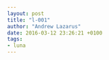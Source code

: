 ```yaml
---
layout: post
title: "l-001"
author: "Andrew Lazarus"
date: 2016-03-12 23:26:21 +0100
tags:
- luna
---
```


<svg version="1.1"
	 xmlns="http://www.w3.org/2000/svg" xmlns:xlink="http://www.w3.org/1999/xlink" xmlns:a="http://ns.adobe.com/AdobeSVGViewerExtensions/3.0/"
	 x="0px" y="0px" width="640.8px" height="314.8px" viewBox="0 0 640.8 314.8" style="enable-background:new 0 0 640.8 314.8;"
	 xml:space="preserve">
<style type="text/css">
	.st0{fill:#FFE600;}
</style>
<defs>
</defs>
<g id="XMLID_989_">
	<path id="XMLID_990_" class="st0" d="M0,229.8c0,0.4,0,0.8,0,1.2c0,0.1,0,0.1,0,0.2c0,0.2,0,0.5,0,0.7C0.4,241,7.2,230.5,0,229.8z"
		/>
</g>
<g id="XMLID_987_">
	<path id="XMLID_988_" class="st0" d="M45.5,255.1C52.6,234.7,41.2,254.5,45.5,255.1L45.5,255.1z"/>
</g>
<g id="XMLID_985_">
	<rect id="XMLID_986_" x="63.5" y="19.4" class="st0" width="248.1" height="22.2"/>
</g>
<g id="XMLID_983_">
	<rect id="XMLID_984_" x="203.1" y="178.4" class="st0" width="250.7" height="26.6"/>
</g>
<g id="XMLID_981_">
	<rect id="XMLID_982_" x="444" y="248" class="st0" width="132.9" height="28.3"/>
</g>
<g id="XMLID_979_">
	<rect id="XMLID_980_" x="78.7" y="282.6" class="st0" width="105" height="28.3"/>
</g>
<g id="XMLID_956_">
	<path id="XMLID_976_" d="M69.2,0h8.3c10.1,0,15.5,5.5,15.5,15.3c0,9.6-5.6,15-15.6,15h-8.3V0z M77,26.1c7.7,0,11.5-3.6,11.5-11
		c0-7.3-3.6-10.9-11-10.9h-3.6v22H77z"/>
	<path id="XMLID_973_" d="M116.9,20.3h-15.8c0.4,4.3,2.5,6.8,6.3,6.8c3.3,0,5-1.8,5.4-4.4h3.8c-0.7,5.4-4.5,8-8.9,8
		c-7.1,0-10.8-5.2-10.8-11.6c0-6.3,3.3-11.8,10.4-11.8c7.1,0,9.7,5.6,9.7,11.3C116.9,19.4,116.9,20,116.9,20.3z M101.1,17h11.8
		c-0.1-3.5-1.9-6-5.7-6C103.4,11,101.4,13.3,101.1,17z"/>
	<path id="XMLID_970_" d="M120.1,24.4c0-3.1,1.8-5.1,4.6-6.4c2.9-1.3,6.5-1.6,10.3-1.4v-1.7c0-3.2-2.4-4-5-4c-2.8,0-5.5,0.8-5.5,3.9
		h-4.1c0-5.3,4.7-7.4,9.4-7.4c5,0,9.2,2.3,9.2,7.7v15.2h-4v-3c-2.4,2.8-5.2,3.5-7.7,3.5C123.1,30.8,120.1,28.3,120.1,24.4z
		 M135,23.6v-4.2c-2.7-0.3-5.7,0-7.7,1.1c-1.5,0.7-2.6,1.9-2.6,3.6c0,2.2,1.6,3.3,4,3.3C131.1,27.3,133.5,26,135,23.6z"/>
	<path id="XMLID_968_" d="M144.9,7.8h4.3v3c1-2,2.9-3.4,5.3-3.4c0.7,0,1.4,0.1,2.2,0.4v4.1h-0.6c-0.7-0.2-1.4-0.4-2-0.4
		c-3.1,0-4.8,2.6-4.8,5.9v12.8h-4.4V7.8z"/>
	<path id="XMLID_966_" d="M170.9,0h4.6v26.3h13v4h-17.6V0z"/>
	<path id="XMLID_964_" d="M191.4,22.5V7.8h4.4v13.8c0,3.5,1.6,5.1,4.4,5.1c3.4,0,5.6-2.5,5.6-5.9v-13h4.4v22.5h-4.4v-3
		c-1.7,2.3-4,3.4-6.8,3.4C194.3,30.7,191.4,27.4,191.4,22.5z"/>
	<path id="XMLID_962_" d="M216.9,7.8h4.4v2.9c1.5-2.2,3.9-3.4,6.8-3.4c4.7,0,7.6,3.2,7.6,8.2v14.7h-4.4V16.5c0-3.8-1.7-5.3-4.3-5.3
		c-3.3,0-5.7,2.3-5.7,6.1v13h-4.4V7.8z"/>
	<path id="XMLID_959_" d="M240.3,24.4c0-3.1,1.8-5.1,4.6-6.4c2.9-1.3,6.5-1.6,10.3-1.4v-1.7c0-3.2-2.4-4-5-4c-2.8,0-5.5,0.8-5.5,3.9
		h-4.1c0-5.3,4.7-7.4,9.4-7.4c5,0,9.2,2.3,9.2,7.7v15.2h-4v-3c-2.4,2.8-5.2,3.5-7.7,3.5C243.3,30.8,240.3,28.3,240.3,24.4z
		 M255.1,23.6v-4.2c-2.7-0.3-5.7,0-7.7,1.1c-1.5,0.7-2.6,1.9-2.6,3.6c0,2.2,1.6,3.3,4,3.3C251.2,27.3,253.6,26,255.1,23.6z"/>
	<path id="XMLID_957_" d="M266.9,36.9h-2.5l2-6.6h-2.1v-5.5h5.8v5.5L266.9,36.9z"/>
</g>
<g id="XMLID_503_">
	<path id="XMLID_953_" d="M83.4,87.7H73l-1.7,4.4h-2.2l8-19.9h2.2l8,19.9h-2.2L83.4,87.7z M82.8,86l-4.5-11.7L73.7,86H82.8z"/>
	<path id="XMLID_951_" d="M90.5,89.1c0.6,0.9,2,1.6,3.5,1.7c1.5,0.1,2.8-0.7,2.8-2c0.2-1.9-2.4-2.1-4.4-3c-1.3-0.6-2.4-1.5-2.3-3.4
		c0.1-2.5,2.1-3.7,4-3.7c1.5,0,3.1,0.7,3.9,1.6l-0.8,1.2c-0.7-0.7-1.7-1.1-2.7-1.1c-1.2-0.1-2.5,0.5-2.6,1.9c-0.2,1.8,2.2,2,4.1,2.9
		c1.4,0.6,2.6,1.6,2.5,3.7c-0.1,2.1-1.8,3.7-4.5,3.7c-1.8,0-3.7-0.8-4.7-2.1L90.5,89.1z"/>
	<path id="XMLID_948_" d="M123.1,90.8v1.4h-0.9c-1.4,0-2.1-0.7-2.3-2.1c-1.3,1.4-2.9,2.3-4.8,2.3c-2.5,0-4.3-1.6-4.3-4.1
		c0-2.5,1.7-4,5.4-4h2.1c0.8,0,1.5-0.2,1.7-1.1c0-1.9-1.2-3.1-3.3-3.1c-1.8,0-3,0.8-3.5,2.3l-1.8-0.1c0.5-2.2,2.4-3.7,5.3-3.7
		c3.3,0,5.2,1.9,5.2,5v6.1c0,0.7,0.4,1.1,1.1,1.1H123.1z M119.9,88v-3.1c-0.4,0.6-1.1,0.7-1.7,0.7h-2.1c-2.2,0-3.3,1-3.3,2.6
		c0,1.6,1.1,2.6,2.8,2.6C117.3,90.8,119,89.9,119.9,88z"/>
	<path id="XMLID_946_" d="M141.3,78.7c1.3,0,2.3,0.4,3.3,1.1v1.9c-0.8-0.8-1.9-1.3-3.3-1.3c-2.8,0-4.3,2.2-4.3,5.2
		c0,2.9,1.5,5.2,4.3,5.2c1.4,0,2.4-0.5,3.3-1.3v1.9c-0.9,0.7-2,1.1-3.3,1.1c-4.1,0-6.2-2.9-6.2-6.9C135,81.5,137.2,78.7,141.3,78.7z
		"/>
	<path id="XMLID_944_" d="M159.5,83.9v8.3h-2v-8c0-2-1.6-3.7-3.7-3.7c-2.1,0-3.8,1.6-3.8,3.7v8h-2V72.3h2v8.6c1-1.4,2.5-2.3,4.3-2.3
		C157.2,78.7,159.5,81,159.5,83.9z"/>
	<path id="XMLID_941_" d="M163.4,75c0-0.7,0.6-1.4,1.4-1.4c0.7,0,1.4,0.6,1.4,1.4c0,0.8-0.7,1.4-1.4,1.4
		C164,76.4,163.4,75.8,163.4,75z M163.8,78.9h2v13.2h-2V78.9z"/>
	<path id="XMLID_939_" d="M170.3,72.3h2v19.9h-2V72.3z"/>
	<path id="XMLID_936_" d="M188.5,72.3v19.9h-2v-2.4c-0.9,1.6-2.5,2.6-4.6,2.6c-3.7,0-5.9-2.9-5.9-6.9c0-3.9,2.2-6.9,5.9-6.9
		c2.1,0,3.7,1,4.6,2.6v-9H188.5z M186.6,85.6c0-2.9-1.5-5.1-4.2-5.1c-2.8,0-4.3,2.2-4.3,5.1c0,2.9,1.5,5.1,4.3,5.1
		C185.1,90.7,186.6,88.4,186.6,85.6z"/>
	<path id="XMLID_934_" d="M193.1,96c1.6,0,2.4-3.5,1.3-3.5c-0.8,0-1.4-0.6-1.4-1.4c0-0.8,0.6-1.4,1.4-1.4c3,0,2.1,7.4-1.3,7.4V96z"
		/>
	<path id="XMLID_932_" d="M213.2,73.9v16.7h3.5v1.6h-5.6h-3.5v-1.6h3.5V73.9h-3.5v-1.6h5.6h3.5v1.6H213.2z"/>
	<path id="XMLID_929_" d="M241.4,72.3v19.9h-2v-2.4c-0.9,1.6-2.5,2.6-4.6,2.6c-3.7,0-5.9-2.9-5.9-6.9c0-3.9,2.2-6.9,5.9-6.9
		c2.1,0,3.7,1,4.6,2.6v-9H241.4z M239.4,85.6c0-2.9-1.5-5.1-4.2-5.1c-2.8,0-4.3,2.2-4.3,5.1c0,2.9,1.5,5.1,4.3,5.1
		C237.9,90.7,239.4,88.4,239.4,85.6z"/>
	<path id="XMLID_926_" d="M245.6,75c0-0.7,0.6-1.4,1.4-1.4c0.7,0,1.4,0.6,1.4,1.4c0,0.8-0.7,1.4-1.4,1.4
		C246.2,76.4,245.6,75.8,245.6,75z M246,78.9h2v13.2h-2V78.9z"/>
	<path id="XMLID_923_" d="M264.2,72.3v19.9h-2v-2.4c-0.9,1.6-2.5,2.6-4.6,2.6c-3.7,0-5.9-2.9-5.9-6.9c0-3.9,2.2-6.9,5.9-6.9
		c2.1,0,3.7,1,4.6,2.6v-9H264.2z M262.2,85.6c0-2.9-1.5-5.1-4.2-5.1c-2.8,0-4.3,2.2-4.3,5.1c0,2.9,1.5,5.1,4.3,5.1
		C260.7,90.7,262.2,88.4,262.2,85.6z"/>
	<path id="XMLID_921_" d="M289.8,83.9v8.3h-2v-8c0-2-1.6-3.7-3.7-3.7c-2.1,0-3.8,1.6-3.8,3.7v8h-2V78.9h2v2c1-1.4,2.5-2.3,4.3-2.3
		C287.5,78.7,289.8,81,289.8,83.9z"/>
	<path id="XMLID_918_" d="M293.4,85.6c0-3.8,2.2-6.9,6.1-6.9c3.9,0,6.1,3.1,6.1,6.9c0,3.8-2.2,6.9-6.1,6.9
		C295.6,92.4,293.4,89.4,293.4,85.6z M303.6,85.6c0-2.9-1.4-5.1-4.1-5.1c-2.8,0-4.2,2.2-4.2,5.1c0,2.9,1.4,5.1,4.2,5.1
		C302.2,90.7,303.6,88.5,303.6,85.6z"/>
	<path id="XMLID_916_" d="M315.2,80.5h-2.8v11.7h-2V80.5h-2.8v-1.6h2.8v-3.7h2v3.7h2.8V80.5z"/>
	<path id="XMLID_914_" d="M339.3,83.9v8.3h-2v-8c0-2-1.6-3.7-3.7-3.7c-2.1,0-3.8,1.6-3.8,3.7v8h-2V72.3h2v8.6c1-1.4,2.5-2.3,4.3-2.3
		C336.9,78.7,339.3,81,339.3,83.9z"/>
	<path id="XMLID_911_" d="M355,90.8v1.4h-0.9c-1.4,0-2.1-0.7-2.3-2.1c-1.3,1.4-2.9,2.3-4.8,2.3c-2.5,0-4.3-1.6-4.3-4.1
		c0-2.5,1.7-4,5.4-4h2.1c0.8,0,1.5-0.2,1.7-1.1c0-1.9-1.2-3.1-3.3-3.1c-1.8,0-3,0.8-3.5,2.3l-1.8-0.1c0.5-2.2,2.4-3.7,5.3-3.7
		c3.3,0,5.2,1.9,5.2,5v6.1c0,0.7,0.4,1.1,1.1,1.1H355z M351.8,88v-3.1c-0.4,0.6-1.1,0.7-1.7,0.7H348c-2.2,0-3.3,1-3.3,2.6
		c0,1.6,1.1,2.6,2.8,2.6C349.2,90.8,350.9,89.9,351.8,88z"/>
	<path id="XMLID_909_" d="M368.6,78.9l-5.3,13.2h-1.9l-5.3-13.2h2l4.2,11.1l4.3-11.1H368.6z"/>
	<path id="XMLID_906_" d="M382.1,85.8v0.4h-9.8c0.1,2.8,1.4,4.7,4.1,4.7c1.6,0,3-0.7,3.8-2l1.8,0.2c-1,2.1-3,3.3-5.5,3.3
		c-4,0-6.1-3-6.1-6.9c0-3.9,2.2-6.9,6-6.9C380.1,78.7,382.1,81.6,382.1,85.8z M372.3,84.9h7.9c-0.1-2.8-1.3-4.6-3.9-4.6
		C373.8,80.3,372.4,82.2,372.3,84.9z"/>
	<path id="XMLID_904_" d="M401.5,80.5h-2.8v11.7h-2V80.5h-2.8v-1.6h2.8v-3.7h2v3.7h2.8V80.5z"/>
	<path id="XMLID_902_" d="M416,83.9v8.3h-2v-8c0-2-1.6-3.7-3.7-3.7c-2.1,0-3.8,1.6-3.8,3.7v8h-2V72.3h2v8.6c1-1.4,2.5-2.3,4.3-2.3
		C413.7,78.7,416,81,416,83.9z"/>
	<path id="XMLID_899_" d="M431.4,85.8v0.4h-9.8c0.1,2.8,1.4,4.7,4.1,4.7c1.6,0,3-0.7,3.8-2l1.8,0.2c-1,2.1-3,3.3-5.5,3.3
		c-4,0-6.1-3-6.1-6.9c0-3.9,2.2-6.9,6-6.9C429.4,78.7,431.4,81.6,431.4,85.8z M421.6,84.9h7.9c-0.1-2.8-1.3-4.6-3.9-4.6
		C423.1,80.3,421.7,82.2,421.6,84.9z"/>
	<path id="XMLID_897_" d="M450.8,80.5H448v11.7h-2V80.5h-2.8v-1.6h2.8v-3.7h2v3.7h2.8V80.5z"/>
	<path id="XMLID_895_" d="M465.3,83.9v8.3h-2v-8c0-2-1.6-3.7-3.7-3.7c-2.1,0-3.8,1.6-3.8,3.7v8h-2V72.3h2v8.6c1-1.4,2.5-2.3,4.3-2.3
		C463,78.7,465.3,81,465.3,83.9z"/>
	<path id="XMLID_892_" d="M469.2,75c0-0.7,0.6-1.4,1.4-1.4c0.7,0,1.4,0.6,1.4,1.4c0,0.8-0.7,1.4-1.4,1.4
		C469.9,76.4,469.2,75.8,469.2,75z M469.6,78.9h2v13.2h-2V78.9z"/>
	<path id="XMLID_890_" d="M487.6,83.9v8.3h-2v-8c0-2-1.6-3.7-3.7-3.7c-2.1,0-3.8,1.6-3.8,3.7v8h-2V78.9h2v2c1-1.4,2.5-2.3,4.3-2.3
		C485.3,78.7,487.6,81,487.6,83.9z"/>
	<path id="XMLID_887_" d="M503.6,78.9V92c0,3.8-2.5,6.8-6.5,6.8c-2.4,0-4.4-1.4-5.6-3.3l1.3-1.2c1,1.7,2.5,2.8,4.3,2.8
		c2.9,0,4.6-2.1,4.6-5v-2.2c-0.9,1.6-2.5,2.6-4.6,2.6c-3.7,0-5.9-2.9-5.9-6.9c0-3.9,2.2-6.9,5.9-6.9c2.1,0,3.7,1,4.6,2.6v-2.4H503.6
		z M501.7,85.6c0-2.9-1.5-5.1-4.2-5.1c-2.8,0-4.3,2.2-4.3,5.1c0,2.9,1.5,5.1,4.3,5.1C500.2,90.7,501.7,88.4,501.7,85.6z"/>
	<path id="XMLID_885_" d="M508.1,89.1c0.6,0.9,2,1.6,3.5,1.7c1.5,0.1,2.8-0.7,2.8-2c0.2-1.9-2.4-2.1-4.4-3c-1.3-0.6-2.4-1.5-2.3-3.4
		c0.1-2.5,2.1-3.7,4-3.7c1.5,0,3.2,0.7,3.9,1.6l-0.8,1.2c-0.7-0.7-1.7-1.1-2.7-1.1c-1.2-0.1-2.5,0.5-2.6,1.9c-0.2,1.8,2.2,2,4.1,2.9
		c1.4,0.6,2.6,1.6,2.5,3.7c-0.1,2.1-1.8,3.7-4.5,3.7c-1.8,0-3.7-0.8-4.7-2.1L508.1,89.1z"/>
	<path id="XMLID_883_" d="M535.2,92.2l-2.6,6.6h-2.1l2.6-6.5l-5.4-13.4h2.2l4.3,11.1l4.2-11.1h2.2L535.2,92.2z"/>
	<path id="XMLID_880_" d="M542.3,85.6c0-3.8,2.2-6.9,6.1-6.9c3.9,0,6.1,3.1,6.1,6.9c0,3.8-2.2,6.9-6.1,6.9
		C544.5,92.4,542.3,89.4,542.3,85.6z M552.6,85.6c0-2.9-1.4-5.1-4.1-5.1c-2.8,0-4.2,2.2-4.2,5.1c0,2.9,1.4,5.1,4.2,5.1
		C551.2,90.7,552.6,88.5,552.6,85.6z"/>
	<path id="XMLID_878_" d="M569.6,78.9v13.2h-2v-2c-1,1.4-2.5,2.3-4.3,2.3c-2.9,0-5.2-2.3-5.2-5.2v-8.3h2v8c0,2,1.6,3.7,3.7,3.7
		c2.1,0,3.8-1.6,3.8-3.7v-8H569.6z"/>
	<path id="XMLID_876_" d="M595.3,83.9v8.3h-2v-8c0-2-1.6-3.7-3.7-3.7c-2.1,0-3.8,1.6-3.8,3.7v8h-2V72.3h2v8.6c1-1.4,2.5-2.3,4.3-2.3
		C593,78.7,595.3,81,595.3,83.9z"/>
	<path id="XMLID_873_" d="M611,90.8v1.4h-0.9c-1.4,0-2.1-0.7-2.3-2.1c-1.3,1.4-2.9,2.3-4.8,2.3c-2.5,0-4.3-1.6-4.3-4.1
		c0-2.5,1.7-4,5.4-4h2.1c0.8,0,1.5-0.2,1.7-1.1c0-1.9-1.2-3.1-3.3-3.1c-1.8,0-3,0.8-3.5,2.3l-1.8-0.1c0.5-2.2,2.4-3.7,5.3-3.7
		c3.3,0,5.2,1.9,5.2,5v6.1c0,0.7,0.4,1.1,1.1,1.1H611z M607.8,88v-3.1c-0.4,0.6-1.1,0.7-1.7,0.7H604c-2.2,0-3.3,1-3.3,2.6
		c0,1.6,1.1,2.6,2.8,2.6C605.2,90.8,606.9,89.9,607.8,88z"/>
	<path id="XMLID_871_" d="M624.6,78.9l-5.3,13.2h-1.9l-5.3-13.2h2l4.2,11.1l4.3-11.1H624.6z"/>
	<path id="XMLID_868_" d="M638.1,85.8v0.4h-9.8c0.1,2.8,1.4,4.7,4.1,4.7c1.6,0,3-0.7,3.8-2l1.8,0.2c-1,2.1-3,3.3-5.5,3.3
		c-4,0-6.1-3-6.1-6.9c0-3.9,2.2-6.9,6-6.9C636.1,78.7,638.1,81.6,638.1,85.8z M628.3,84.9h7.9c-0.1-2.8-1.3-4.6-3.9-4.6
		C629.8,80.3,628.4,82.2,628.3,84.9z"/>
	<path id="XMLID_866_" d="M82.4,121v8.3h-2v-8c0-2-1.6-3.7-3.7-3.7c-2.1,0-3.8,1.6-3.8,3.7v8h-2V116h2v2c1-1.4,2.5-2.3,4.3-2.3
		C80.1,115.7,82.4,118.1,82.4,121z"/>
	<path id="XMLID_863_" d="M86,122.6c0-3.8,2.2-6.9,6.1-6.9c3.9,0,6.1,3.1,6.1,6.9c0,3.8-2.2,6.9-6.1,6.9
		C88.2,129.5,86,126.4,86,122.6z M96.3,122.6c0-2.9-1.4-5.1-4.1-5.1c-2.8,0-4.2,2.2-4.2,5.1c0,2.9,1.4,5.1,4.2,5.1
		C94.9,127.7,96.3,125.6,96.3,122.6z"/>
	<path id="XMLID_861_" d="M120.8,116l-4.5,13.2h-2.2l-3.6-10.5l-3.6,10.5h-2.2l-4.6-13.2h2.1l3.6,11.2l3.8-11.2h1.5l3.8,11.2
		l3.6-11.2H120.8z"/>
	<path id="XMLID_858_" d="M145.1,127.9v1.4h-0.9c-1.4,0-2.1-0.7-2.3-2.1c-1.3,1.4-2.9,2.3-4.8,2.3c-2.5,0-4.3-1.6-4.3-4.1
		c0-2.5,1.7-4,5.4-4h2.1c0.8,0,1.5-0.2,1.7-1.1c0-1.9-1.2-3.1-3.3-3.1c-1.8,0-3,0.8-3.5,2.3l-1.8-0.1c0.5-2.2,2.4-3.7,5.3-3.7
		c3.3,0,5.2,1.9,5.2,5v6.1c0,0.7,0.4,1.1,1.1,1.1H145.1z M141.9,125.1V122c-0.4,0.6-1.1,0.7-1.7,0.7h-2.1c-2.2,0-3.3,1-3.3,2.6
		c0,1.6,1.1,2.6,2.8,2.6S141,126.9,141.9,125.1z"/>
	<path id="XMLID_856_" d="M159.8,121v8.3h-2v-8c0-2-1.6-3.7-3.7-3.7c-2.1,0-3.8,1.6-3.8,3.7v8h-2V116h2v2c1-1.4,2.5-2.3,4.3-2.3
		C157.5,115.7,159.8,118.1,159.8,121z"/>
	<path id="XMLID_853_" d="M175.8,109.4v19.9h-2v-2.4c-0.9,1.6-2.5,2.6-4.6,2.6c-3.7,0-5.9-2.9-5.9-6.9c0-3.9,2.2-6.9,5.9-6.9
		c2.1,0,3.7,1,4.6,2.6v-9H175.8z M173.9,122.6c0-2.9-1.5-5.1-4.2-5.1c-2.8,0-4.3,2.2-4.3,5.1c0,2.9,1.5,5.1,4.3,5.1
		C172.4,127.7,173.9,125.5,173.9,122.6z"/>
	<path id="XMLID_851_" d="M196.6,117.6h-3.7v11.7h-2v-11.7h-2.2V116h2.2v-3.2c0-2.1,1.7-3.7,3.8-3.7c0.6,0,1.3,0.2,1.7,0.4v1.7
		c-0.4-0.3-1-0.5-1.5-0.5c-1.1,0-2,1-2,2.1v3.1h3.7V117.6z"/>
	<path id="XMLID_848_" d="M198.3,122.6c0-3.8,2.2-6.9,6.1-6.9c3.9,0,6.1,3.1,6.1,6.9c0,3.8-2.2,6.9-6.1,6.9
		C200.5,129.5,198.3,126.4,198.3,122.6z M208.6,122.6c0-2.9-1.4-5.1-4.1-5.1c-2.8,0-4.2,2.2-4.2,5.1c0,2.9,1.4,5.1,4.2,5.1
		C207.2,127.7,208.6,125.6,208.6,122.6z"/>
	<path id="XMLID_846_" d="M221.3,116v1.9c-2.3,0-4.6,1-4.9,3.3v8h-2V116h2v2.4C217.3,116.8,219.2,116,221.3,116z"/>
	<path id="XMLID_844_" d="M240,117.6h-2.8v11.7h-2v-11.7h-2.8V116h2.8v-3.7h2v3.7h2.8V117.6z"/>
	<path id="XMLID_842_" d="M254.5,121v8.3h-2v-8c0-2-1.6-3.7-3.7-3.7c-2.1,0-3.8,1.6-3.8,3.7v8h-2v-19.9h2v8.6c1-1.4,2.5-2.3,4.3-2.3
		C252.2,115.7,254.5,118.1,254.5,121z"/>
	<path id="XMLID_839_" d="M258.4,112.1c0-0.7,0.6-1.4,1.4-1.4c0.7,0,1.4,0.6,1.4,1.4c0,0.8-0.7,1.4-1.4,1.4
		C259,113.5,258.4,112.9,258.4,112.1z M258.8,116h2v13.2h-2V116z"/>
	<path id="XMLID_837_" d="M265.2,126.1c0.6,0.9,2,1.6,3.5,1.7c1.5,0.1,2.8-0.7,2.8-2c0.2-1.9-2.4-2.1-4.4-3
		c-1.3-0.6-2.4-1.5-2.3-3.4c0.1-2.5,2.1-3.7,4-3.7c1.5,0,3.1,0.7,3.9,1.6l-0.8,1.2c-0.7-0.7-1.7-1.1-2.7-1.1
		c-1.2-0.1-2.5,0.5-2.6,1.9c-0.2,1.8,2.2,2,4.1,2.9c1.4,0.6,2.6,1.6,2.5,3.7c-0.1,2.1-1.8,3.7-4.5,3.7c-1.8,0-3.7-0.8-4.7-2.1
		L265.2,126.1z"/>
	<path id="XMLID_835_" d="M277.1,133c1.6,0,2.4-3.5,1.3-3.5c-0.8,0-1.4-0.6-1.4-1.4c0-0.8,0.6-1.4,1.4-1.4c3,0,2.1,7.4-1.3,7.4V133z
		"/>
	<path id="XMLID_833_" d="M297.2,110.9v16.7h3.5v1.6h-5.6h-3.5v-1.6h3.5v-16.7h-3.5v-1.6h5.6h3.5v1.6H297.2z"/>
	<path id="XMLID_831_" d="M313.6,126.1c0.6,0.9,2,1.6,3.5,1.7c1.5,0.1,2.8-0.7,2.8-2c0.2-1.9-2.4-2.1-4.4-3
		c-1.3-0.6-2.4-1.5-2.3-3.4c0.1-2.5,2.1-3.7,4-3.7c1.5,0,3.2,0.7,3.9,1.6l-0.8,1.2c-0.7-0.7-1.7-1.1-2.7-1.1
		c-1.2-0.1-2.5,0.5-2.6,1.9c-0.2,1.8,2.2,2,4.1,2.9c1.4,0.6,2.6,1.6,2.5,3.7c-0.1,2.1-1.8,3.7-4.5,3.7c-1.8,0-3.7-0.8-4.7-2.1
		L313.6,126.1z"/>
	<path id="XMLID_829_" d="M336.7,121v8.3h-2v-8c0-2-1.6-3.7-3.7-3.7c-2.1,0-3.8,1.6-3.8,3.7v8h-2v-19.9h2v8.6c1-1.4,2.5-2.3,4.3-2.3
		C334.4,115.7,336.7,118.1,336.7,121z"/>
	<path id="XMLID_826_" d="M352.5,127.9v1.4h-0.9c-1.4,0-2.1-0.7-2.3-2.1c-1.3,1.4-2.9,2.3-4.8,2.3c-2.5,0-4.3-1.6-4.3-4.1
		c0-2.5,1.7-4,5.4-4h2.1c0.8,0,1.5-0.2,1.7-1.1c0-1.9-1.2-3.1-3.3-3.1c-1.8,0-3,0.8-3.5,2.3l-1.8-0.1c0.5-2.2,2.4-3.7,5.3-3.7
		c3.3,0,5.2,1.9,5.2,5v6.1c0,0.7,0.4,1.1,1.1,1.1H352.5z M349.2,125.1V122c-0.4,0.6-1.1,0.7-1.7,0.7h-2.1c-2.2,0-3.3,1-3.3,2.6
		c0,1.6,1.1,2.6,2.8,2.6C346.6,127.9,348.4,126.9,349.2,125.1z"/>
	<path id="XMLID_824_" d="M355.7,109.4h2v19.9h-2V109.4z"/>
	<path id="XMLID_822_" d="M362.1,109.4h2v19.9h-2V109.4z"/>
	<path id="XMLID_820_" d="M389.7,121v8.3h-2v-8c0-2-1.6-3.7-3.7-3.7c-2.1,0-3.8,1.6-3.8,3.7v8h-2V116h2v2c1-1.4,2.5-2.3,4.3-2.3
		C387.4,115.7,389.7,118.1,389.7,121z"/>
	<path id="XMLID_817_" d="M405.1,122.9v0.4h-9.8c0.1,2.8,1.4,4.7,4.1,4.7c1.6,0,3-0.7,3.8-2l1.8,0.2c-1,2.1-3,3.3-5.5,3.3
		c-4,0-6.1-3-6.1-6.9c0-3.9,2.2-6.9,6-6.9C403.1,115.7,405.1,118.6,405.1,122.9z M395.3,121.9h7.9c-0.1-2.8-1.3-4.6-3.9-4.6
		C396.8,117.3,395.4,119.2,395.3,121.9z"/>
	<path id="XMLID_815_" d="M419.4,116l-5.3,13.2h-1.9l-5.3-13.2h2l4.2,11.1l4.3-11.1H419.4z"/>
	<path id="XMLID_812_" d="M432.9,122.9v0.4h-9.8c0.1,2.8,1.4,4.7,4.1,4.7c1.6,0,3-0.7,3.8-2l1.8,0.2c-1,2.1-3,3.3-5.5,3.3
		c-4,0-6.1-3-6.1-6.9c0-3.9,2.2-6.9,6-6.9C430.9,115.7,432.9,118.6,432.9,122.9z M423.1,121.9h7.9c-0.1-2.8-1.3-4.6-3.9-4.6
		C424.6,117.3,423.2,119.2,423.1,121.9z"/>
	<path id="XMLID_810_" d="M443.6,116v1.9c-2.3,0-4.6,1-4.9,3.3v8h-2V116h2v2.4C439.6,116.8,441.5,116,443.6,116z"/>
	<path id="XMLID_807_" d="M467.5,127.9v1.4h-0.9c-1.4,0-2.1-0.7-2.3-2.1c-1.3,1.4-2.9,2.3-4.8,2.3c-2.5,0-4.3-1.6-4.3-4.1
		c0-2.5,1.7-4,5.4-4h2.1c0.8,0,1.5-0.2,1.7-1.1c0-1.9-1.2-3.1-3.3-3.1c-1.8,0-3,0.8-3.5,2.3l-1.8-0.1c0.5-2.2,2.4-3.7,5.3-3.7
		c3.3,0,5.2,1.9,5.2,5v6.1c0,0.7,0.4,1.1,1.1,1.1H467.5z M464.3,125.1V122c-0.4,0.6-1.1,0.7-1.7,0.7h-2.1c-2.2,0-3.3,1-3.3,2.6
		c0,1.6,1.1,2.6,2.8,2.6C461.6,127.9,463.4,126.9,464.3,125.1z"/>
	<path id="XMLID_805_" d="M476.5,117.6h-2.8v11.7h-2v-11.7h-2.8V116h2.8v-3.7h2v3.7h2.8V117.6z"/>
	<path id="XMLID_803_" d="M486.4,117.6h-2.8v11.7h-2v-11.7h-2.8V116h2.8v-3.7h2v3.7h2.8V117.6z"/>
	<path id="XMLID_800_" d="M500.8,127.9v1.4h-0.9c-1.4,0-2.1-0.7-2.3-2.1c-1.3,1.4-2.9,2.3-4.8,2.3c-2.5,0-4.3-1.6-4.3-4.1
		c0-2.5,1.7-4,5.4-4h2.1c0.8,0,1.5-0.2,1.7-1.1c0-1.9-1.2-3.1-3.3-3.1c-1.8,0-3,0.8-3.5,2.3l-1.8-0.1c0.5-2.2,2.4-3.7,5.3-3.7
		c3.3,0,5.2,1.9,5.2,5v6.1c0,0.7,0.4,1.1,1.1,1.1H500.8z M497.5,125.1V122c-0.4,0.6-1.1,0.7-1.7,0.7h-2.1c-2.2,0-3.3,1-3.3,2.6
		c0,1.6,1.1,2.6,2.8,2.6C494.9,127.9,496.7,126.9,497.5,125.1z"/>
	<path id="XMLID_798_" d="M509.3,115.7c1.3,0,2.3,0.4,3.3,1.1v1.9c-0.8-0.8-1.9-1.3-3.3-1.3c-2.8,0-4.3,2.2-4.3,5.2
		c0,2.9,1.5,5.2,4.3,5.2c1.4,0,2.4-0.5,3.3-1.3v1.9c-0.9,0.7-2,1.1-3.3,1.1c-4.1,0-6.2-2.9-6.2-6.9
		C503.1,118.6,505.3,115.7,509.3,115.7z"/>
	<path id="XMLID_796_" d="M527.5,121v8.3h-2v-8c0-2-1.6-3.7-3.7-3.7c-2.1,0-3.8,1.6-3.8,3.7v8h-2v-19.9h2v8.6c1-1.4,2.5-2.3,4.3-2.3
		C525.2,115.7,527.5,118.1,527.5,121z"/>
	<path id="XMLID_794_" d="M547.3,129.3l-2.6,6.6h-2.1l2.6-6.5l-5.4-13.4h2.2l4.3,11.1l4.2-11.1h2.2L547.3,129.3z"/>
	<path id="XMLID_791_" d="M554.3,122.6c0-3.8,2.2-6.9,6.1-6.9c3.9,0,6.1,3.1,6.1,6.9c0,3.8-2.2,6.9-6.1,6.9
		C556.5,129.5,554.3,126.4,554.3,122.6z M564.6,122.6c0-2.9-1.4-5.1-4.1-5.1c-2.8,0-4.2,2.2-4.2,5.1c0,2.9,1.4,5.1,4.2,5.1
		C563.2,127.7,564.6,125.6,564.6,122.6z"/>
	<path id="XMLID_789_" d="M581.6,116v13.2h-2v-2c-1,1.4-2.5,2.3-4.3,2.3c-2.9,0-5.2-2.3-5.2-5.2V116h2v8c0,2,1.6,3.7,3.7,3.7
		c2.1,0,3.8-1.6,3.8-3.7v-8H581.6z"/>
	<path id="XMLID_787_" d="M601.9,117.6h-2.8v11.7h-2v-11.7h-2.8V116h2.8v-3.7h2v3.7h2.8V117.6z"/>
	<path id="XMLID_784_" d="M603.8,122.6c0-3.8,2.2-6.9,6.1-6.9c3.9,0,6.1,3.1,6.1,6.9c0,3.8-2.2,6.9-6.1,6.9
		C606,129.5,603.8,126.4,603.8,122.6z M614.1,122.6c0-2.9-1.4-5.1-4.1-5.1c-2.8,0-4.2,2.2-4.2,5.1c0,2.9,1.4,5.1,4.2,5.1
		C612.7,127.7,614.1,125.6,614.1,122.6z"/>
	<path id="XMLID_781_" d="M640.8,127.9v1.4h-0.9c-1.4,0-2.1-0.7-2.3-2.1c-1.3,1.4-2.9,2.3-4.8,2.3c-2.5,0-4.3-1.6-4.3-4.1
		c0-2.5,1.7-4,5.4-4h2.1c0.8,0,1.5-0.2,1.7-1.1c0-1.9-1.2-3.1-3.3-3.1c-1.8,0-3,0.8-3.5,2.3l-1.8-0.1c0.5-2.2,2.4-3.7,5.3-3.7
		c3.3,0,5.2,1.9,5.2,5v6.1c0,0.7,0.4,1.1,1.1,1.1H640.8z M637.6,125.1V122c-0.4,0.6-1.1,0.7-1.7,0.7h-2.1c-2.2,0-3.3,1-3.3,2.6
		c0,1.6,1.1,2.6,2.8,2.6C634.9,127.9,636.7,126.9,637.6,125.1z"/>
	<path id="XMLID_779_" d="M82.4,158v8.3h-2v-8c0-2-1.6-3.7-3.7-3.7c-2.1,0-3.8,1.6-3.8,3.7v8h-2v-19.9h2v8.6c1-1.4,2.5-2.3,4.3-2.3
		C80.1,152.8,82.4,155.1,82.4,158z"/>
	<path id="XMLID_776_" d="M86,159.7c0-3.8,2.2-6.9,6.1-6.9c3.9,0,6.1,3.1,6.1,6.9c0,3.8-2.2,6.9-6.1,6.9
		C88.2,166.6,86,163.5,86,159.7z M96.3,159.7c0-2.9-1.4-5.1-4.1-5.1c-2.8,0-4.2,2.2-4.2,5.1c0,2.9,1.4,5.1,4.2,5.1
		C94.9,164.8,96.3,162.6,96.3,159.7z"/>
	<path id="XMLID_774_" d="M107.8,154.6H105v11.7h-2v-11.7h-2.8v-1.6h2.8v-3.7h2v3.7h2.8V154.6z"/>
	<path id="XMLID_771_" d="M131.8,164.9v1.4h-0.9c-1.4,0-2.1-0.7-2.3-2.1c-1.3,1.4-2.9,2.3-4.8,2.3c-2.5,0-4.3-1.6-4.3-4.1
		c0-2.5,1.7-4,5.4-4h2.1c0.8,0,1.5-0.2,1.7-1.1c0-1.9-1.2-3.1-3.3-3.1c-1.8,0-3,0.8-3.5,2.3l-1.8-0.1c0.5-2.2,2.4-3.7,5.3-3.7
		c3.3,0,5.2,1.9,5.2,5v6.1c0,0.7,0.4,1.1,1.1,1.1H131.8z M128.6,162.1v-3.1c-0.4,0.6-1.1,0.7-1.7,0.7h-2.1c-2.2,0-3.3,1-3.3,2.6
		c0,1.6,1.1,2.6,2.8,2.6C125.9,164.9,127.7,164,128.6,162.1z"/>
	<path id="XMLID_768_" d="M134.6,149.2c0-0.7,0.6-1.4,1.4-1.4c0.7,0,1.4,0.6,1.4,1.4c0,0.8-0.7,1.4-1.4,1.4
		C135.2,150.6,134.6,149.9,134.6,149.2z M135,153.1h2v13.2h-2V153.1z"/>
	<path id="XMLID_766_" d="M148.4,153.1v1.9c-2.3,0-4.6,1-4.9,3.3v8h-2v-13.2h2v2.4C144.5,153.8,146.3,153.1,148.4,153.1z"/>
	<path id="XMLID_763_" d="M173.5,159.7c0,3.9-2.2,6.9-5.9,6.9c-2.2,0-3.7-1-4.6-2.6v2.4h-2v-19.9h2v9c0.9-1.6,2.5-2.6,4.6-2.6
		C171.3,152.8,173.5,155.7,173.5,159.7z M171.5,159.7c0-2.9-1.5-5.1-4.2-5.1c-2.8,0-4.3,2.2-4.3,5.1c0,2.9,1.5,5.1,4.3,5.1
		C170.1,164.8,171.5,162.6,171.5,159.7z"/>
	<path id="XMLID_760_" d="M188.7,164.9v1.4h-0.9c-1.4,0-2.1-0.7-2.3-2.1c-1.3,1.4-2.9,2.3-4.8,2.3c-2.5,0-4.3-1.6-4.3-4.1
		c0-2.5,1.7-4,5.4-4h2.1c0.8,0,1.5-0.2,1.7-1.1c0-1.9-1.2-3.1-3.3-3.1c-1.8,0-3,0.8-3.5,2.3l-1.8-0.1c0.5-2.2,2.4-3.7,5.3-3.7
		c3.3,0,5.2,1.9,5.2,5v6.1c0,0.7,0.4,1.1,1.1,1.1H188.7z M185.5,162.1v-3.1c-0.4,0.6-1.1,0.7-1.7,0.7h-2.1c-2.2,0-3.3,1-3.3,2.6
		c0,1.6,1.1,2.6,2.8,2.6S184.6,164,185.5,162.1z"/>
	<path id="XMLID_758_" d="M192,146.4h2v19.9h-2V146.4z"/>
	<path id="XMLID_756_" d="M198.4,146.4h2v19.9h-2V146.4z"/>
	<path id="XMLID_753_" d="M204.1,159.7c0-3.8,2.2-6.9,6.1-6.9c3.9,0,6.1,3.1,6.1,6.9c0,3.8-2.2,6.9-6.1,6.9
		C206.3,166.6,204.1,163.5,204.1,159.7z M214.4,159.7c0-2.9-1.4-5.1-4.1-5.1c-2.8,0-4.2,2.2-4.2,5.1c0,2.9,1.4,5.1,4.2,5.1
		C213,164.8,214.4,162.6,214.4,159.7z"/>
	<path id="XMLID_750_" d="M219.4,159.7c0-3.8,2.2-6.9,6.1-6.9c3.9,0,6.1,3.1,6.1,6.9c0,3.8-2.2,6.9-6.1,6.9
		C221.6,166.6,219.4,163.5,219.4,159.7z M229.7,159.7c0-2.9-1.4-5.1-4.1-5.1c-2.8,0-4.2,2.2-4.2,5.1c0,2.9,1.4,5.1,4.2,5.1
		C228.3,164.8,229.7,162.6,229.7,159.7z"/>
	<path id="XMLID_748_" d="M246.9,158v8.3h-2v-8c0-2-1.6-3.7-3.7-3.7c-2.1,0-3.8,1.6-3.8,3.7v8h-2v-13.2h2v2c1-1.4,2.5-2.3,4.3-2.3
		C244.6,152.8,246.9,155.1,246.9,158z"/>
	<path id="XMLID_745_" d="M272.1,164.9v1.4h-0.9c-1.4,0-2.1-0.7-2.3-2.1c-1.3,1.4-2.9,2.3-4.8,2.3c-2.5,0-4.3-1.6-4.3-4.1
		c0-2.5,1.7-4,5.4-4h2.1c0.8,0,1.5-0.2,1.7-1.1c0-1.9-1.2-3.1-3.3-3.1c-1.8,0-3,0.8-3.5,2.3l-1.8-0.1c0.5-2.2,2.4-3.7,5.3-3.7
		c3.3,0,5.2,1.9,5.2,5v6.1c0,0.7,0.4,1.1,1.1,1.1H272.1z M268.9,162.1v-3.1c-0.4,0.6-1.1,0.7-1.7,0.7h-2.1c-2.2,0-3.3,1-3.3,2.6
		c0,1.6,1.1,2.6,2.8,2.6C266.3,164.9,268,164,268.9,162.1z"/>
	<path id="XMLID_743_" d="M286.8,158v8.3h-2v-8c0-2-1.6-3.7-3.7-3.7c-2.1,0-3.8,1.6-3.8,3.7v8h-2v-13.2h2v2c1-1.4,2.5-2.3,4.3-2.3
		C284.5,152.8,286.8,155.1,286.8,158z"/>
	<path id="XMLID_740_" d="M302.8,146.4v19.9h-2v-2.4c-0.9,1.6-2.5,2.6-4.6,2.6c-3.7,0-5.9-2.9-5.9-6.9c0-3.9,2.2-6.9,5.9-6.9
		c2.1,0,3.7,1,4.6,2.6v-9H302.8z M300.9,159.7c0-2.9-1.5-5.1-4.2-5.1c-2.8,0-4.3,2.2-4.3,5.1c0,2.9,1.5,5.1,4.3,5.1
		C299.4,164.8,300.9,162.6,300.9,159.7z"/>
	<path id="XMLID_738_" d="M323.9,153.1v1.9c-2.3,0-4.6,1-4.9,3.3v8h-2v-13.2h2v2.4C320,153.8,321.9,153.1,323.9,153.1z"/>
	<path id="XMLID_735_" d="M337.8,159.9v0.4H328c0.1,2.8,1.4,4.7,4.1,4.7c1.6,0,3-0.7,3.8-2l1.8,0.2c-1,2.1-3,3.3-5.5,3.3
		c-4,0-6.1-3-6.1-6.9c0-3.9,2.2-6.9,6-6.9C335.8,152.8,337.8,155.7,337.8,159.9z M328,159h7.9c-0.1-2.8-1.3-4.6-3.9-4.6
		C329.5,154.4,328.1,156.3,328,159z"/>
	<path id="XMLID_733_" d="M341.5,146.4h2v19.9h-2V146.4z"/>
	<path id="XMLID_730_" d="M359.1,159.9v0.4h-9.8c0.1,2.8,1.4,4.7,4.1,4.7c1.6,0,3-0.7,3.8-2l1.8,0.2c-1,2.1-3,3.3-5.5,3.3
		c-4,0-6.1-3-6.1-6.9c0-3.9,2.2-6.9,6-6.9C357.1,152.8,359.1,155.7,359.1,159.9z M349.3,159h7.9c-0.1-2.8-1.3-4.6-3.9-4.6
		C350.8,154.4,349.4,156.3,349.3,159z"/>
	<path id="XMLID_727_" d="M374.3,164.9v1.4h-0.9c-1.4,0-2.1-0.7-2.3-2.1c-1.3,1.4-2.9,2.3-4.8,2.3c-2.5,0-4.3-1.6-4.3-4.1
		c0-2.5,1.7-4,5.4-4h2.1c0.8,0,1.5-0.2,1.7-1.1c0-1.9-1.2-3.1-3.3-3.1c-1.8,0-3,0.8-3.5,2.3l-1.8-0.1c0.5-2.2,2.4-3.7,5.3-3.7
		c3.3,0,5.2,1.9,5.2,5v6.1c0,0.7,0.4,1.1,1.1,1.1H374.3z M371.1,162.1v-3.1c-0.4,0.6-1.1,0.7-1.7,0.7h-2.1c-2.2,0-3.3,1-3.3,2.6
		c0,1.6,1.1,2.6,2.8,2.6C368.5,164.9,370.2,164,371.1,162.1z"/>
	<path id="XMLID_725_" d="M377.9,163.2c0.6,0.9,2,1.6,3.5,1.7c1.5,0.1,2.8-0.7,2.8-2c0.2-1.9-2.4-2.1-4.4-3
		c-1.3-0.6-2.4-1.5-2.3-3.4c0.1-2.5,2.1-3.7,4-3.7c1.5,0,3.2,0.7,3.9,1.6l-0.8,1.2c-0.7-0.7-1.7-1.1-2.7-1.1
		c-1.2-0.1-2.5,0.5-2.6,1.9c-0.2,1.8,2.2,2,4.1,2.9c1.4,0.6,2.6,1.6,2.5,3.7c-0.1,2.1-1.8,3.7-4.5,3.7c-1.8,0-3.7-0.8-4.7-2.1
		L377.9,163.2z"/>
	<path id="XMLID_722_" d="M400.7,159.9v0.4h-9.8c0.1,2.8,1.4,4.7,4.1,4.7c1.6,0,3-0.7,3.8-2l1.8,0.2c-1,2.1-3,3.3-5.5,3.3
		c-4,0-6.1-3-6.1-6.9c0-3.9,2.2-6.9,6-6.9C398.7,152.8,400.7,155.7,400.7,159.9z M390.9,159h7.9c-0.1-2.8-1.3-4.6-3.9-4.6
		C392.4,154.4,391,156.3,390.9,159z"/>
	<path id="XMLID_720_" d="M419.9,166.3l-2.6,6.6h-2.1l2.6-6.5l-5.4-13.4h2.2l4.3,11.1l4.2-11.1h2.2L419.9,166.3z"/>
	<path id="XMLID_717_" d="M427,159.7c0-3.8,2.2-6.9,6.1-6.9c3.9,0,6.1,3.1,6.1,6.9c0,3.8-2.2,6.9-6.1,6.9
		C429.2,166.6,427,163.5,427,159.7z M437.3,159.7c0-2.9-1.4-5.1-4.1-5.1c-2.8,0-4.2,2.2-4.2,5.1c0,2.9,1.4,5.1,4.2,5.1
		C435.8,164.8,437.3,162.6,437.3,159.7z"/>
	<path id="XMLID_715_" d="M454.2,153.1v13.2h-2v-2c-1,1.4-2.5,2.3-4.3,2.3c-2.9,0-5.2-2.3-5.2-5.2v-8.3h2v8c0,2,1.6,3.7,3.7,3.7
		c2.1,0,3.8-1.6,3.8-3.7v-8H454.2z"/>
	<path id="XMLID_712_" d="M468.3,149.2c0-0.7,0.6-1.4,1.4-1.4c0.7,0,1.4,0.6,1.4,1.4c0,0.8-0.7,1.4-1.4,1.4
		C468.9,150.6,468.3,149.9,468.3,149.2z M468.7,153.1h2v13.2h-2V153.1z"/>
	<path id="XMLID_710_" d="M486.6,158v8.3h-2v-8c0-2-1.6-3.7-3.7-3.7c-2.1,0-3.8,1.6-3.8,3.7v8h-2v-13.2h2v2c1-1.4,2.5-2.3,4.3-2.3
		C484.3,152.8,486.6,155.1,486.6,158z"/>
	<path id="XMLID_708_" d="M496.7,154.6h-2.8v11.7h-2v-11.7h-2.8v-1.6h2.8v-3.7h2v3.7h2.8V154.6z"/>
	<path id="XMLID_705_" d="M498.6,159.7c0-3.8,2.2-6.9,6.1-6.9c3.9,0,6.1,3.1,6.1,6.9c0,3.8-2.2,6.9-6.1,6.9
		C500.8,166.6,498.6,163.5,498.6,159.7z M508.9,159.7c0-2.9-1.4-5.1-4.1-5.1c-2.8,0-4.2,2.2-4.2,5.1c0,2.9,1.4,5.1,4.2,5.1
		C507.5,164.8,508.9,162.6,508.9,159.7z"/>
	<path id="XMLID_703_" d="M530.3,154.6h-2.8v11.7h-2v-11.7h-2.8v-1.6h2.8v-3.7h2v3.7h2.8V154.6z"/>
	<path id="XMLID_701_" d="M544.8,158v8.3h-2v-8c0-2-1.6-3.7-3.7-3.7c-2.1,0-3.8,1.6-3.8,3.7v8h-2v-19.9h2v8.6c1-1.4,2.5-2.3,4.3-2.3
		C542.5,152.8,544.8,155.1,544.8,158z"/>
	<path id="XMLID_698_" d="M560.2,159.9v0.4h-9.8c0.1,2.8,1.4,4.7,4.1,4.7c1.6,0,3-0.7,3.8-2l1.8,0.2c-1,2.1-3,3.3-5.5,3.3
		c-4,0-6.1-3-6.1-6.9c0-3.9,2.2-6.9,6-6.9C558.2,152.8,560.2,155.7,560.2,159.9z M550.4,159h7.9c-0.1-2.8-1.3-4.6-3.9-4.6
		C551.9,154.4,550.5,156.3,550.4,159z"/>
	<path id="XMLID_696_" d="M592.9,153.1l-4.5,13.2h-2.2l-3.6-10.5l-3.6,10.5h-2.2l-4.6-13.2h2.1l3.6,11.2l3.8-11.2h1.5l3.8,11.2
		l3.6-11.2H592.9z"/>
	<path id="XMLID_693_" d="M594.9,159.7c0-3.8,2.2-6.9,6.1-6.9c3.9,0,6.1,3.1,6.1,6.9c0,3.8-2.2,6.9-6.1,6.9
		C597.1,166.6,594.9,163.5,594.9,159.7z M605.2,159.7c0-2.9-1.4-5.1-4.1-5.1c-2.8,0-4.2,2.2-4.2,5.1c0,2.9,1.4,5.1,4.2,5.1
		C603.8,164.8,605.2,162.6,605.2,159.7z"/>
	<path id="XMLID_691_" d="M617.9,153.1v1.9c-2.3,0-4.6,1-4.9,3.3v8h-2v-13.2h2v2.4C613.9,153.8,615.8,153.1,617.9,153.1z"/>
	<path id="XMLID_689_" d="M620.9,146.4h2v19.9h-2V146.4z"/>
	<path id="XMLID_686_" d="M639.2,146.4v19.9h-2v-2.4c-0.9,1.6-2.5,2.6-4.6,2.6c-3.7,0-5.9-2.9-5.9-6.9c0-3.9,2.2-6.9,5.9-6.9
		c2.1,0,3.7,1,4.6,2.6v-9H639.2z M637.2,159.7c0-2.9-1.5-5.1-4.2-5.1c-2.8,0-4.3,2.2-4.3,5.1c0,2.9,1.5,5.1,4.3,5.1
		C635.7,164.8,637.2,162.6,637.2,159.7z"/>
	<path id="XMLID_684_" d="M90.4,190.1l-4.5,13.2h-2.2l-3.6-10.5l-3.6,10.5h-2.2l-4.6-13.2h2.1l3.6,11.2l3.8-11.2h1.5l3.8,11.2
		l3.6-11.2H90.4z"/>
	<path id="XMLID_681_" d="M93.3,186.2c0-0.7,0.6-1.4,1.4-1.4c0.7,0,1.4,0.6,1.4,1.4c0,0.8-0.7,1.4-1.4,1.4
		C93.9,187.6,93.3,187,93.3,186.2z M93.7,190.1h2v13.2h-2V190.1z"/>
	<path id="XMLID_679_" d="M106.4,191.7h-2.8v11.7h-2v-11.7h-2.8v-1.6h2.8v-3.7h2v3.7h2.8V191.7z"/>
	<path id="XMLID_677_" d="M120.9,195.1v8.3h-2v-8c0-2-1.6-3.7-3.7-3.7c-2.1,0-3.8,1.6-3.8,3.7v8h-2v-19.9h2v8.6
		c1-1.4,2.5-2.3,4.3-2.3C118.6,189.8,120.9,192.2,120.9,195.1z"/>
	<path id="XMLID_674_" d="M124.5,196.7c0-3.8,2.2-6.9,6.1-6.9c3.9,0,6.1,3.1,6.1,6.9c0,3.8-2.2,6.9-6.1,6.9
		C126.7,203.6,124.5,200.5,124.5,196.7z M134.8,196.7c0-2.9-1.4-5.1-4.1-5.1c-2.8,0-4.2,2.2-4.2,5.1c0,2.9,1.4,5.1,4.2,5.1
		C133.4,201.8,134.8,199.7,134.8,196.7z"/>
	<path id="XMLID_672_" d="M151.8,190.1v13.2h-2v-2c-1,1.4-2.5,2.3-4.3,2.3c-2.9,0-5.2-2.3-5.2-5.2v-8.3h2v8c0,2,1.6,3.7,3.7,3.7
		c2.1,0,3.8-1.6,3.8-3.7v-8H151.8z"/>
	<path id="XMLID_670_" d="M162.5,191.7h-2.8v11.7h-2v-11.7h-2.8v-1.6h2.8v-3.7h2v3.7h2.8V191.7z"/>
	<path id="XMLID_667_" d="M186.1,197v0.4h-9.8c0.1,2.8,1.4,4.7,4.1,4.7c1.6,0,3-0.7,3.8-2l1.8,0.2c-1,2.1-3,3.3-5.5,3.3
		c-4,0-6.1-3-6.1-6.9c0-3.9,2.2-6.9,6-6.9C184.1,189.8,186.1,192.7,186.1,197z M176.3,196h7.9c-0.1-2.8-1.3-4.6-3.9-4.6
		C177.8,191.4,176.4,193.3,176.3,196z"/>
	<path id="XMLID_665_" d="M201.3,195.1v8.3h-2v-8c0-2-1.6-3.7-3.7-3.7c-2.1,0-3.8,1.6-3.8,3.7v8h-2v-13.2h2v2c1-1.4,2.5-2.3,4.3-2.3
		C199,189.8,201.3,192.2,201.3,195.1z"/>
	<path id="XMLID_662_" d="M204.9,196.7c0-3.8,2.2-6.9,6.1-6.9c3.9,0,6.1,3.1,6.1,6.9c0,3.8-2.2,6.9-6.1,6.9
		C207.1,203.6,204.9,200.5,204.9,196.7z M215.1,196.7c0-2.9-1.4-5.1-4.1-5.1c-2.8,0-4.2,2.2-4.2,5.1c0,2.9,1.4,5.1,4.2,5.1
		C213.7,201.8,215.1,199.7,215.1,196.7z"/>
	<path id="XMLID_660_" d="M232.1,190.1v13.2h-2v-2c-1,1.4-2.5,2.3-4.3,2.3c-2.9,0-5.2-2.3-5.2-5.2v-8.3h2v8c0,2,1.6,3.7,3.7,3.7
		c2.1,0,3.8-1.6,3.8-3.7v-8H232.1z"/>
	<path id="XMLID_657_" d="M248.4,190.1v13.1c0,3.8-2.5,6.8-6.5,6.8c-2.4,0-4.4-1.4-5.6-3.3l1.3-1.2c1,1.7,2.5,2.8,4.3,2.8
		c2.9,0,4.6-2.1,4.6-5V201c-0.9,1.6-2.5,2.6-4.6,2.6c-3.7,0-5.9-2.9-5.9-6.9c0-3.9,2.2-6.9,5.9-6.9c2.1,0,3.7,1,4.6,2.6v-2.4H248.4z
		 M246.4,196.7c0-2.9-1.5-5.1-4.2-5.1c-2.8,0-4.3,2.2-4.3,5.1c0,2.9,1.5,5.1,4.3,5.1C245,201.8,246.4,199.6,246.4,196.7z"/>
	<path id="XMLID_655_" d="M264.3,195.1v8.3h-2v-8c0-2-1.6-3.7-3.7-3.7c-2.1,0-3.8,1.6-3.8,3.7v8h-2v-19.9h2v8.6
		c1-1.4,2.5-2.3,4.3-2.3C262,189.8,264.3,192.2,264.3,195.1z"/>
	<path id="XMLID_653_" d="M284.3,191.7h-2.8v11.7h-2v-11.7h-2.8v-1.6h2.8v-3.7h2v3.7h2.8V191.7z"/>
	<path id="XMLID_650_" d="M286.2,196.7c0-3.8,2.2-6.9,6.1-6.9c3.9,0,6.1,3.1,6.1,6.9c0,3.8-2.2,6.9-6.1,6.9
		C288.4,203.6,286.2,200.5,286.2,196.7z M296.5,196.7c0-2.9-1.4-5.1-4.1-5.1c-2.8,0-4.2,2.2-4.2,5.1c0,2.9,1.4,5.1,4.2,5.1
		C295.1,201.8,296.5,199.7,296.5,196.7z"/>
	<path id="XMLID_648_" d="M311.7,200.2c0.6,0.9,2,1.6,3.5,1.7c1.5,0.1,2.8-0.7,2.8-2c0.2-1.9-2.4-2.1-4.4-3
		c-1.3-0.6-2.4-1.5-2.3-3.4c0.1-2.5,2.1-3.7,4-3.7c1.5,0,3.2,0.7,3.9,1.6l-0.8,1.2c-0.7-0.7-1.7-1.1-2.7-1.1
		c-1.2-0.1-2.5,0.5-2.6,1.9c-0.2,1.8,2.2,2,4.1,2.9c1.4,0.6,2.6,1.6,2.5,3.7c-0.1,2.1-1.8,3.7-4.5,3.7c-1.8,0-3.7-0.8-4.7-2.1
		L311.7,200.2z"/>
	<path id="XMLID_646_" d="M334.5,190.1v13.2h-2v-2c-1,1.4-2.5,2.3-4.3,2.3c-2.9,0-5.2-2.3-5.2-5.2v-8.3h2v8c0,2,1.6,3.7,3.7,3.7
		c2.1,0,3.8-1.6,3.8-3.7v-8H334.5z"/>
	<path id="XMLID_644_" d="M345.9,190.1v1.9c-2.3,0-4.6,1-4.9,3.3v8h-2v-13.2h2v2.4C342,190.9,343.8,190.1,345.9,190.1z"/>
	<path id="XMLID_642_" d="M360.8,190.1l-5.3,13.2h-1.9l-5.3-13.2h2l4.2,11.1l4.3-11.1H360.8z"/>
	<path id="XMLID_639_" d="M363.5,186.2c0-0.7,0.6-1.4,1.4-1.4c0.7,0,1.4,0.6,1.4,1.4c0,0.8-0.7,1.4-1.4,1.4
		C364.1,187.6,363.5,187,363.5,186.2z M363.9,190.1h2v13.2h-2V190.1z"/>
	<path id="XMLID_637_" d="M381.5,190.1l-5.3,13.2h-1.9l-5.3-13.2h2l4.2,11.1l4.3-11.1H381.5z"/>
	<path id="XMLID_634_" d="M395,197v0.4h-9.8c0.1,2.8,1.4,4.7,4.1,4.7c1.6,0,3-0.7,3.8-2l1.8,0.2c-1,2.1-3,3.3-5.5,3.3
		c-4,0-6.1-3-6.1-6.9c0-3.9,2.2-6.9,6-6.9C393,189.8,395,192.7,395,197z M385.2,196h7.9c-0.1-2.8-1.3-4.6-3.9-4.6
		C386.7,191.4,385.3,193.3,385.2,196z"/>
	<path id="XMLID_632_" d="M414.4,191.7h-2.8v11.7h-2v-11.7h-2.8v-1.6h2.8v-3.7h2v3.7h2.8V191.7z"/>
	<path id="XMLID_630_" d="M428.9,195.1v8.3h-2v-8c0-2-1.6-3.7-3.7-3.7c-2.1,0-3.8,1.6-3.8,3.7v8h-2v-19.9h2v8.6
		c1-1.4,2.5-2.3,4.3-2.3C426.6,189.8,428.9,192.2,428.9,195.1z"/>
	<path id="XMLID_627_" d="M444.3,197v0.4h-9.8c0.1,2.8,1.4,4.7,4.1,4.7c1.6,0,3-0.7,3.8-2l1.8,0.2c-1,2.1-3,3.3-5.5,3.3
		c-4,0-6.1-3-6.1-6.9c0-3.9,2.2-6.9,6-6.9C442.3,189.8,444.3,192.7,444.3,197z M434.5,196h7.9c-0.1-2.8-1.3-4.6-3.9-4.6
		C436,191.4,434.6,193.3,434.5,196z"/>
	<path id="XMLID_625_" d="M477,190.1l-4.5,13.2h-2.2l-3.6-10.5l-3.6,10.5H461l-4.6-13.2h2.1l3.6,11.2l3.8-11.2h1.5l3.8,11.2
		l3.6-11.2H477z"/>
	<path id="XMLID_622_" d="M490.8,197v0.4H481c0.1,2.8,1.4,4.7,4.1,4.7c1.6,0,3-0.7,3.8-2l1.8,0.2c-1,2.1-3,3.3-5.5,3.3
		c-4,0-6.1-3-6.1-6.9c0-3.9,2.2-6.9,6-6.9C488.8,189.8,490.9,192.7,490.8,197z M481,196h7.9c-0.1-2.8-1.3-4.6-3.9-4.6
		C482.5,191.4,481.1,193.3,481,196z"/>
	<path id="XMLID_619_" d="M505.7,197v0.4h-9.8c0.1,2.8,1.4,4.7,4.1,4.7c1.6,0,3-0.7,3.8-2l1.8,0.2c-1,2.1-3,3.3-5.5,3.3
		c-4,0-6.1-3-6.1-6.9c0-3.9,2.2-6.9,6-6.9C503.7,189.8,505.7,192.7,505.7,197z M495.9,196h7.9c-0.1-2.8-1.3-4.6-3.9-4.6
		C497.4,191.4,496,193.3,495.9,196z"/>
	<path id="XMLID_617_" d="M514.2,195.1l-2.8,2.6v5.6h-2v-19.9h2v12l5.5-5.3h2.6l-3.9,3.7l4.4,9.6h-2.2L514.2,195.1z"/>
	<path id="XMLID_614_" d="M533.5,197v0.4h-9.8c0.1,2.8,1.4,4.7,4.1,4.7c1.6,0,3-0.7,3.8-2l1.8,0.2c-1,2.1-3,3.3-5.5,3.3
		c-4,0-6.1-3-6.1-6.9c0-3.9,2.2-6.9,6-6.9C531.5,189.8,533.5,192.7,533.5,197z M523.6,196h7.9c-0.1-2.8-1.3-4.6-3.9-4.6
		C525.2,191.4,523.8,193.3,523.6,196z"/>
	<path id="XMLID_612_" d="M548.6,195.1v8.3h-2v-8c0-2-1.6-3.7-3.7-3.7c-2.1,0-3.8,1.6-3.8,3.7v8h-2v-13.2h2v2c1-1.4,2.5-2.3,4.3-2.3
		C546.3,189.8,548.6,192.2,548.6,195.1z"/>
	<path id="XMLID_609_" d="M564.7,183.5v19.9h-2V201c-0.9,1.6-2.5,2.6-4.6,2.6c-3.7,0-5.9-2.9-5.9-6.9c0-3.9,2.2-6.9,5.9-6.9
		c2.1,0,3.7,1,4.6,2.6v-9H564.7z M562.7,196.7c0-2.9-1.5-5.1-4.2-5.1c-2.8,0-4.3,2.2-4.3,5.1c0,2.9,1.5,5.1,4.3,5.1
		C561.2,201.8,562.7,199.6,562.7,196.7z"/>
	<path id="XMLID_607_" d="M569,202.2c0-0.8,0.6-1.4,1.4-1.4c0.8,0,1.4,0.6,1.4,1.4c0,0.8-0.6,1.4-1.4,1.4
		C569.6,203.6,569,203,569,202.2z"/>
	<path id="XMLID_605_" d="M78.1,268.1v9.4h-2v-9.4l-6.9-10.5h2.3l5.7,8.7l5.7-8.7H85L78.1,268.1z"/>
	<path id="XMLID_602_" d="M84.4,270.8c0-3.8,2.2-6.9,6.1-6.9c3.9,0,6.1,3.1,6.1,6.9c0,3.8-2.2,6.9-6.1,6.9
		C86.6,277.7,84.4,274.7,84.4,270.8z M94.7,270.8c0-2.9-1.4-5.1-4.1-5.1c-2.8,0-4.2,2.2-4.2,5.1c0,2.9,1.4,5.1,4.2,5.1
		C93.3,275.9,94.7,273.8,94.7,270.8z"/>
	<path id="XMLID_600_" d="M111.7,264.2v13.2h-2v-2c-1,1.4-2.5,2.3-4.3,2.3c-2.9,0-5.2-2.3-5.2-5.2v-8.3h2v8c0,2,1.6,3.7,3.7,3.7
		c2.1,0,3.8-1.6,3.8-3.7v-8H111.7z"/>
	<path id="XMLID_598_" d="M145.3,264.2l-4.5,13.2h-2.2l-3.6-10.5l-3.6,10.5h-2.2l-4.6-13.2h2.1l3.6,11.2l3.8-11.2h1.5l3.8,11.2
		l3.6-11.2H145.3z"/>
	<path id="XMLID_595_" d="M148.3,260.3c0-0.7,0.6-1.4,1.4-1.4c0.7,0,1.4,0.6,1.4,1.4c0,0.8-0.7,1.4-1.4,1.4
		C148.9,261.7,148.3,261.1,148.3,260.3z M148.7,264.2h2v13.2h-2V264.2z"/>
	<path id="XMLID_593_" d="M155.2,257.6h2v19.9h-2V257.6z"/>
	<path id="XMLID_591_" d="M161.6,257.6h2v19.9h-2V257.6z"/>
	<path id="XMLID_588_" d="M189.1,276.1v1.4h-0.9c-1.4,0-2.1-0.7-2.3-2.1c-1.3,1.4-2.9,2.3-4.8,2.3c-2.5,0-4.3-1.6-4.3-4.1
		c0-2.5,1.7-4,5.4-4h2.1c0.8,0,1.5-0.2,1.7-1.1c0-1.9-1.2-3.1-3.3-3.1c-1.8,0-3,0.8-3.5,2.3l-1.8-0.1c0.5-2.2,2.4-3.7,5.3-3.7
		c3.3,0,5.2,1.9,5.2,5v6.1c0,0.7,0.4,1.1,1.1,1.1H189.1z M185.9,273.3v-3.1c-0.4,0.6-1.1,0.7-1.7,0.7h-2.1c-2.2,0-3.3,1-3.3,2.6
		c0,1.6,1.1,2.6,2.8,2.6C183.3,276.1,185,275.2,185.9,273.3z"/>
	<path id="XMLID_586_" d="M192.3,257.6h2v19.9h-2V257.6z"/>
	<path id="XMLID_584_" d="M218.1,264.2l-4.5,13.2h-2.2l-3.6-10.5l-3.6,10.5h-2.2l-4.6-13.2h2.1l3.6,11.2l3.8-11.2h1.5l3.8,11.2
		l3.6-11.2H218.1z"/>
	<path id="XMLID_581_" d="M232.5,276.1v1.4h-0.9c-1.4,0-2.1-0.7-2.3-2.1c-1.3,1.4-2.9,2.3-4.8,2.3c-2.5,0-4.3-1.6-4.3-4.1
		c0-2.5,1.7-4,5.4-4h2.1c0.8,0,1.5-0.2,1.7-1.1c0-1.9-1.2-3.1-3.3-3.1c-1.8,0-3,0.8-3.5,2.3l-1.8-0.1c0.5-2.2,2.4-3.7,5.3-3.7
		c3.3,0,5.2,1.9,5.2,5v6.1c0,0.7,0.4,1.1,1.1,1.1H232.5z M229.2,273.3v-3.1c-0.4,0.6-1.1,0.7-1.7,0.7h-2.1c-2.2,0-3.3,1-3.3,2.6
		c0,1.6,1.1,2.6,2.8,2.6S228.3,275.2,229.2,273.3z"/>
	<path id="XMLID_579_" d="M241,277.5l-2.6,6.6h-2.1l2.6-6.5l-5.4-13.4h2.2l4.3,11.1l4.2-11.1h2.2L241,277.5z"/>
	<path id="XMLID_577_" d="M249,274.4c0.6,0.9,2,1.6,3.5,1.7c1.5,0.1,2.8-0.7,2.8-2c0.2-1.9-2.4-2.1-4.4-3c-1.3-0.6-2.4-1.5-2.3-3.4
		c0.1-2.5,2.1-3.7,4-3.7c1.5,0,3.1,0.7,3.9,1.6l-0.8,1.2c-0.7-0.7-1.7-1.1-2.7-1.1c-1.2-0.1-2.5,0.4-2.6,1.9c-0.2,1.8,2.2,2,4.1,2.9
		c1.4,0.6,2.6,1.6,2.5,3.7c-0.1,2.1-1.8,3.7-4.5,3.7c-1.8,0-3.7-0.8-4.7-2.1L249,274.4z"/>
	<path id="XMLID_575_" d="M281.7,269.2v8.3h-2v-8c0-2-1.6-3.7-3.7-3.7c-2.1,0-3.8,1.6-3.8,3.7v8h-2v-19.9h2v8.6
		c1-1.4,2.5-2.3,4.3-2.3C279.4,264,281.7,266.3,281.7,269.2z"/>
	<path id="XMLID_572_" d="M297.5,276.1v1.4h-0.9c-1.4,0-2.1-0.7-2.3-2.1c-1.3,1.4-2.9,2.3-4.8,2.3c-2.5,0-4.3-1.6-4.3-4.1
		c0-2.5,1.7-4,5.4-4h2.1c0.8,0,1.5-0.2,1.7-1.1c0-1.9-1.2-3.1-3.3-3.1c-1.8,0-3,0.8-3.5,2.3l-1.8-0.1c0.5-2.2,2.4-3.7,5.3-3.7
		c3.3,0,5.2,1.9,5.2,5v6.1c0,0.7,0.4,1.1,1.1,1.1H297.5z M294.3,273.3v-3.1c-0.4,0.6-1.1,0.7-1.7,0.7h-2.1c-2.2,0-3.3,1-3.3,2.6
		c0,1.6,1.1,2.6,2.8,2.6C291.6,276.1,293.4,275.2,294.3,273.3z"/>
	<path id="XMLID_570_" d="M311.1,264.2l-5.3,13.2h-1.9l-5.3-13.2h2l4.2,11.1l4.3-11.1H311.1z"/>
	<path id="XMLID_567_" d="M324.6,271.1v0.4h-9.8c0.1,2.8,1.4,4.7,4.1,4.7c1.6,0,3-0.7,3.8-2l1.8,0.2c-1,2.1-3,3.3-5.5,3.3
		c-4,0-6.1-3-6.1-6.9c0-3.9,2.2-6.9,6-6.9C322.6,264,324.6,266.8,324.6,271.1z M314.8,270.2h7.9c-0.1-2.8-1.3-4.6-3.9-4.6
		C316.3,265.5,314.9,267.5,314.8,270.2z"/>
	<path id="XMLID_564_" d="M348.9,271.1v0.4h-9.8c0.1,2.8,1.4,4.7,4.1,4.7c1.6,0,3-0.7,3.8-2l1.8,0.2c-1,2.1-3,3.3-5.5,3.3
		c-4,0-6.1-3-6.1-6.9c0-3.9,2.2-6.9,6-6.9C346.9,264,349,266.8,348.9,271.1z M339.1,270.2h7.9c-0.1-2.8-1.3-4.6-3.9-4.6
		C340.6,265.5,339.2,267.5,339.1,270.2z"/>
	<path id="XMLID_562_" d="M364.1,269.2v8.3h-2v-8c0-2-1.6-3.7-3.7-3.7c-2.1,0-3.8,1.6-3.8,3.7v8h-2v-13.2h2v2c1-1.4,2.5-2.3,4.3-2.3
		C361.8,264,364.1,266.3,364.1,269.2z"/>
	<path id="XMLID_559_" d="M367.7,270.8c0-3.8,2.2-6.9,6.1-6.9c3.9,0,6.1,3.1,6.1,6.9c0,3.8-2.2,6.9-6.1,6.9
		C369.9,277.7,367.7,274.7,367.7,270.8z M377.9,270.8c0-2.9-1.4-5.1-4.1-5.1c-2.8,0-4.2,2.2-4.2,5.1c0,2.9,1.4,5.1,4.2,5.1
		C376.5,275.9,377.9,273.8,377.9,270.8z"/>
	<path id="XMLID_557_" d="M394.9,264.2v13.2h-2v-2c-1,1.4-2.5,2.3-4.3,2.3c-2.9,0-5.2-2.3-5.2-5.2v-8.3h2v8c0,2,1.6,3.7,3.7,3.7
		c2.1,0,3.8-1.6,3.8-3.7v-8H394.9z"/>
	<path id="XMLID_554_" d="M411.2,264.2v13.1c0,3.8-2.5,6.8-6.5,6.8c-2.4,0-4.4-1.4-5.6-3.3l1.3-1.2c1,1.7,2.5,2.8,4.3,2.8
		c2.9,0,4.6-2.1,4.6-5v-2.2c-0.9,1.6-2.5,2.6-4.6,2.6c-3.7,0-5.9-2.9-5.9-6.9c0-3.9,2.2-6.9,5.9-6.9c2.1,0,3.7,1,4.6,2.6v-2.4H411.2
		z M409.2,270.8c0-2.9-1.5-5.1-4.2-5.1c-2.8,0-4.3,2.2-4.3,5.1c0,2.9,1.5,5.1,4.3,5.1C407.8,275.9,409.2,273.7,409.2,270.8z"/>
	<path id="XMLID_552_" d="M427.1,269.2v8.3h-2v-8c0-2-1.6-3.7-3.7-3.7c-2.1,0-3.8,1.6-3.8,3.7v8h-2v-19.9h2v8.6
		c1-1.4,2.5-2.3,4.3-2.3C424.8,264,427.1,266.3,427.1,269.2z"/>
	<path id="XMLID_550_" d="M447.1,265.8h-2.8v11.7h-2v-11.7h-2.8v-1.6h2.8v-3.7h2v3.7h2.8V265.8z"/>
	<path id="XMLID_547_" d="M449,270.8c0-3.8,2.2-6.9,6.1-6.9c3.9,0,6.1,3.1,6.1,6.9c0,3.8-2.2,6.9-6.1,6.9
		C451.2,277.7,449,274.7,449,270.8z M459.3,270.8c0-2.9-1.4-5.1-4.1-5.1c-2.8,0-4.2,2.2-4.2,5.1c0,2.9,1.4,5.1,4.2,5.1
		C457.9,275.9,459.3,273.8,459.3,270.8z"/>
	<path id="XMLID_545_" d="M474.6,274.4c0.6,0.9,2,1.6,3.5,1.7c1.5,0.1,2.8-0.7,2.8-2c0.2-1.9-2.4-2.1-4.4-3
		c-1.3-0.6-2.4-1.5-2.3-3.4c0.1-2.5,2.1-3.7,4-3.7c1.5,0,3.2,0.7,3.9,1.6l-0.8,1.2c-0.7-0.7-1.7-1.1-2.7-1.1
		c-1.2-0.1-2.5,0.4-2.6,1.9c-0.2,1.8,2.2,2,4.1,2.9c1.4,0.6,2.6,1.6,2.5,3.7c-0.1,2.1-1.8,3.7-4.5,3.7c-1.8,0-3.7-0.8-4.7-2.1
		L474.6,274.4z"/>
	<path id="XMLID_543_" d="M497.3,264.2v13.2h-2v-2c-1,1.4-2.5,2.3-4.3,2.3c-2.9,0-5.2-2.3-5.2-5.2v-8.3h2v8c0,2,1.6,3.7,3.7,3.7
		c2.1,0,3.8-1.6,3.8-3.7v-8H497.3z"/>
	<path id="XMLID_541_" d="M508.7,264.2v1.9c-2.3,0-4.6,1-4.9,3.3v8h-2v-13.2h2v2.4C504.8,265,506.6,264.2,508.7,264.2z"/>
	<path id="XMLID_539_" d="M523.6,264.2l-5.3,13.2h-1.9l-5.3-13.2h2l4.2,11.1l4.3-11.1H523.6z"/>
	<path id="XMLID_536_" d="M526.3,260.3c0-0.7,0.6-1.4,1.4-1.4c0.7,0,1.4,0.6,1.4,1.4c0,0.8-0.7,1.4-1.4,1.4
		C526.9,261.7,526.3,261.1,526.3,260.3z M526.7,264.2h2v13.2h-2V264.2z"/>
	<path id="XMLID_534_" d="M544.3,264.2l-5.3,13.2h-1.9l-5.3-13.2h2l4.2,11.1l4.3-11.1H544.3z"/>
	<path id="XMLID_531_" d="M557.8,271.1v0.4H548c0.1,2.8,1.4,4.7,4,4.7c1.6,0,3-0.7,3.8-2l1.8,0.2c-1,2.1-3,3.3-5.5,3.3
		c-4,0-6.1-3-6.1-6.9c0-3.9,2.2-6.9,6-6.9C555.8,264,557.8,266.8,557.8,271.1z M548,270.2h7.9c-0.1-2.8-1.3-4.6-3.9-4.6
		C549.5,265.5,548.1,267.5,548,270.2z"/>
	<path id="XMLID_529_" d="M577.2,265.8h-2.8v11.7h-2v-11.7h-2.8v-1.6h2.8v-3.7h2v3.7h2.8V265.8z"/>
	<path id="XMLID_527_" d="M591.7,269.2v8.3h-2v-8c0-2-1.6-3.7-3.7-3.7c-2.1,0-3.8,1.6-3.8,3.7v8h-2v-19.9h2v8.6
		c1-1.4,2.5-2.3,4.3-2.3C589.4,264,591.7,266.3,591.7,269.2z"/>
	<path id="XMLID_524_" d="M607.1,271.1v0.4h-9.8c0.1,2.8,1.4,4.7,4.1,4.7c1.6,0,3-0.7,3.8-2l1.8,0.2c-1,2.1-3,3.3-5.5,3.3
		c-4,0-6.1-3-6.1-6.9c0-3.9,2.2-6.9,6-6.9C605.1,264,607.1,266.8,607.1,271.1z M597.3,270.2h7.9c-0.1-2.8-1.3-4.6-3.9-4.6
		C598.8,265.5,597.4,267.5,597.3,270.2z"/>
	<path id="XMLID_522_" d="M90.4,301.3l-4.5,13.2h-2.2L80.1,304l-3.6,10.5h-2.2l-4.6-13.2h2.1l3.6,11.2l3.8-11.2h1.5l3.8,11.2
		l3.6-11.2H90.4z"/>
	<path id="XMLID_519_" d="M104.2,308.1v0.4h-9.8c0.1,2.8,1.4,4.7,4.1,4.7c1.6,0,3-0.7,3.8-2l1.8,0.2c-1,2.1-3,3.3-5.5,3.3
		c-4,0-6.1-3-6.1-6.9c0-3.9,2.2-6.9,6-6.9C102.2,301,104.2,303.9,104.2,308.1z M94.4,307.2h7.9c-0.1-2.8-1.3-4.6-3.9-4.6
		S94.5,304.5,94.4,307.2z"/>
	<path id="XMLID_516_" d="M119,308.1v0.4h-9.8c0.1,2.8,1.4,4.7,4.1,4.7c1.6,0,3-0.7,3.8-2l1.8,0.2c-1,2.1-3,3.3-5.5,3.3
		c-4,0-6.1-3-6.1-6.9c0-3.9,2.2-6.9,6-6.9C117,301,119.1,303.9,119,308.1z M109.2,307.2h7.9c-0.1-2.8-1.3-4.6-3.9-4.6
		S109.3,304.5,109.2,307.2z"/>
	<path id="XMLID_514_" d="M127.5,306.3l-2.8,2.6v5.6h-2v-19.9h2v12l5.5-5.3h2.6l-3.9,3.7l4.4,9.6h-2.2L127.5,306.3z"/>
	<path id="XMLID_511_" d="M146.8,308.1v0.4H137c0.1,2.8,1.4,4.7,4.1,4.7c1.6,0,3-0.7,3.8-2l1.8,0.2c-1,2.1-3,3.3-5.5,3.3
		c-4,0-6.1-3-6.1-6.9c0-3.9,2.2-6.9,6-6.9C144.8,301,146.9,303.9,146.8,308.1z M137,307.2h7.9c-0.1-2.8-1.3-4.6-3.9-4.6
		C138.5,302.6,137.1,304.5,137,307.2z"/>
	<path id="XMLID_509_" d="M162,306.3v8.3h-2v-8c0-2-1.6-3.7-3.7-3.7c-2.1,0-3.8,1.6-3.8,3.7v8h-2v-13.2h2v2c1-1.4,2.5-2.3,4.3-2.3
		C159.7,301,162,303.3,162,306.3z"/>
	<path id="XMLID_506_" d="M178,294.7v19.9h-2v-2.4c-0.9,1.6-2.5,2.6-4.6,2.6c-3.7,0-5.9-2.9-5.9-6.9c0-3.9,2.2-6.9,5.9-6.9
		c2.1,0,3.7,1,4.6,2.6v-9H178z M176.1,307.9c0-2.9-1.5-5.1-4.2-5.1c-2.8,0-4.3,2.2-4.3,5.1c0,2.9,1.5,5.1,4.3,5.1
		C174.6,313,176.1,310.8,176.1,307.9z"/>
	<path id="XMLID_504_" d="M182.3,313.4c0-0.8,0.6-1.4,1.4-1.4c0.8,0,1.4,0.6,1.4,1.4s-0.6,1.4-1.4,1.4
		C183,314.8,182.3,314.1,182.3,313.4z"/>
</g>
</svg>
